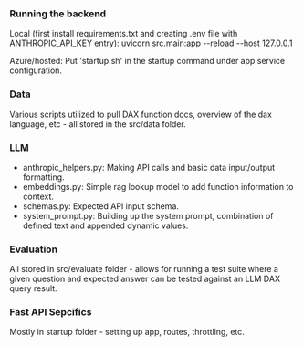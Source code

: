 ### Running the backend
Local (first install requirements.txt and creating .env file with ANTHROPIC_API_KEY entry):
uvicorn src.main:app --reload --host 127.0.0.1

Azure/hosted:
Put 'startup.sh' in the startup command under app service configuration.

### Data
Various scripts utilized to pull DAX function docs, overview of the dax language, etc - all stored in the src/data folder.

### LLM
- anthropic_helpers.py: Making API calls and basic data input/output formatting.
- embeddings.py: Simple rag lookup model to add function information to context.
- schemas.py: Expected API input schema.
- system_prompt.py: Building up the system prompt, combination of defined text and appended dynamic values.

### Evaluation
All stored in src/evaluate folder - allows for running a test suite where a given question and expected answer can be tested against an LLM DAX query result.

### Fast API Sepcifics
Mostly in startup folder - setting up app, routes, throttling, etc.